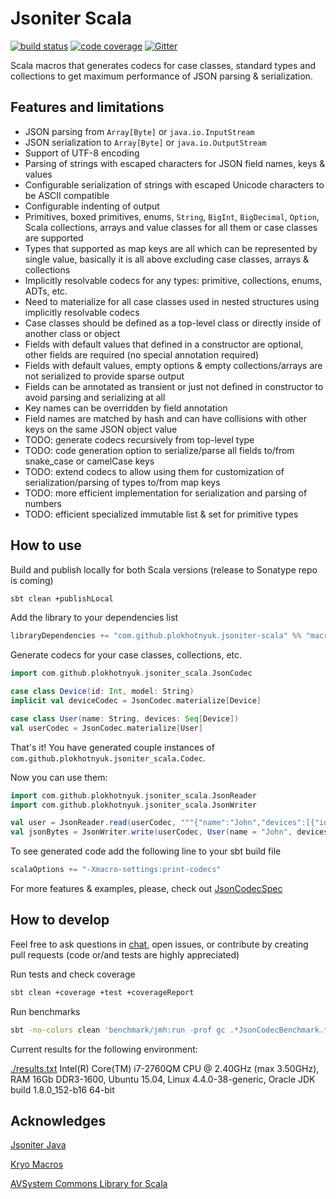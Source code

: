 # Jsoniter Scala 

[![build status](https://travis-ci.org/plokhotnyuk/jsoniter-scala.svg?branch=master)](https://travis-ci.org/plokhotnyuk/jsoniter-scala) [![code coverage](https://codecov.io/gh/plokhotnyuk/jsoniter-scala/branch/master/graph/badge.svg)](https://codecov.io/gh/plokhotnyuk/jsoniter-scala) [![Gitter](https://badges.gitter.im/Join%20Chat.svg)](https://gitter.im/plokhotnyuk/jsoniter-scala?utm_source=badge&utm_medium=badge&utm_campaign=pr-badge&utm_content=badge)

Scala macros that generates codecs for case classes, standard types and collections
to get maximum performance of JSON parsing & serialization.

## Features and limitations
- JSON parsing from `Array[Byte]` or `java.io.InputStream`
- JSON serialization to `Array[Byte]` or `java.io.OutputStream`
- Support of UTF-8 encoding
- Parsing of strings with escaped characters for JSON field names, keys & values 
- Configurable serialization of strings with escaped Unicode characters to be ASCII compatible
- Configurable indenting of output
- Primitives, boxed primitives, enums, `String`, `BigInt`, `BigDecimal`, `Option`, Scala collections, 
  arrays and value classes for all them or case classes are supported 
- Types that supported as map keys are all which can be represented by single value, basically it is all above excluding case classes, arrays & collections  
- Implicitly resolvable codecs for any types: primitive, collections, enums, ADTs, etc.
- Need to materialize for all case classes used in nested structures using implicitly resolvable codecs
- Case classes should be defined as a top-level class or directly inside of another class or object
- Fields with default values that defined in a constructor are optional, other fields are required (no special annotation required)
- Fields with default values, empty options & empty collections/arrays are not serialized to provide sparse output 
- Fields can be annotated as transient or just not defined in constructor to avoid parsing and serializing at all 
- Key names can be overridden by field annotation
- Field names are matched by hash and can have collisions with other keys on the same JSON object value
- TODO: generate codecs recursively from top-level type
- TODO: code generation option to serialize/parse all fields to/from snake_case or camelCase keys 
- TODO: extend codecs to allow using them for customization of serialization/parsing of types to/from map keys
- TODO: more efficient implementation for serialization and parsing of numbers 
- TODO: efficient specialized immutable list & set for primitive types

## How to use

Build and publish locally for both Scala versions (release to Sonatype repo is coming)

```sh
sbt clean +publishLocal
```

Add the library to your dependencies list

```sbt
libraryDependencies += "com.github.plokhotnyuk.jsoniter-scala" %% "macros" % "0.1-SNAPSHOT"
```

Generate codecs for your case classes, collections, etc.
    
```scala
import com.github.plokhotnyuk.jsoniter_scala.JsonCodec

case class Device(id: Int, model: String)
implicit val deviceCodec = JsonCodec.materialize[Device]

case class User(name: String, devices: Seq[Device])
val userCodec = JsonCodec.materialize[User]
```

That's it! You have generated couple instances of `com.github.plokhotnyuk.jsoniter_scala.Codec`.

Now you can use them:

```scala
import com.github.plokhotnyuk.jsoniter_scala.JsonReader
import com.github.plokhotnyuk.jsoniter_scala.JsonWriter

val user = JsonReader.read(userCodec, """{"name":"John","devices":[{"id":1,model:"HTC One X"}]}""".getBytes("UTF-8"))
val jsonBytes = JsonWriter.write(userCodec, User(name = "John", devices = Seq(Device(id = 2, model = "iPhone X"))))
```

To see generated code add the following line to your sbt build file

```sbt
scalaOptions += "-Xmacro-settings:print-codecs"
```

For more features & examples, please, check out
[JsonCodecSpec](https://github.com/plokhotnyuk/jsoniter-scala/blob/master/macros/src/test/scala/com/github/plokhotnyuk/jsoniter_scala/JsonCodecSpec.scala)


## How to develop

Feel free to ask questions in [chat](https://gitter.im/plokhotnyuk/jsoniter-scala), open issues, or contribute by creating pull requests (code or/and tests are highly appreciated)

Run tests and check coverage

```sh
sbt clean +coverage +test +coverageReport
```

Run benchmarks

```sh
sbt -no-colors clean 'benchmark/jmh:run -prof gc .*JsonCodecBenchmark.*' >results.txt
```

Current results for the following environment:

[./results.txt](https://github.com/plokhotnyuk/jsoniter-scala/blob/master/results.txt) Intel(R) Core(TM) i7-2760QM CPU @ 2.40GHz (max 3.50GHz), RAM 16Gb DDR3-1600, Ubuntu 15.04, Linux 4.4.0-38-generic, Oracle JDK build 1.8.0_152-b16 64-bit


## Acknowledges

[Jsoniter Java](https://github.com/json-iterator/java)

[Kryo Macros](https://github.com/evolution-gaming/kryo-macros)

[AVSystem Commons Library for Scala](https://github.com/AVSystem/scala-commons)